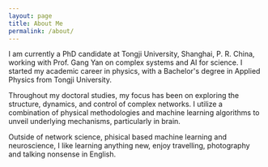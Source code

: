 ```yaml
---
layout: page
title: About Me
permalink: /about/
---
```

I am currently a PhD candidate at Tongji University, Shanghai, P. R. China, working with Prof. Gang Yan on complex systems and AI for science. I started my academic career in physics, with a Bachelor's degree in Applied Physics from Tongji University. 

Throughout my doctoral studies, my focus has been on exploring the structure, dynamics, and control of complex networks. I utilize a combination of physical methodologies and machine learning algorithms to unveil underlying mechanisms, particularly in brain. 

Outside of network science, phisical based machine learning and neuroscience, I like learning anything new, enjoy travelling, photography and talking nonsense in English.


<!-- [Full curriculum vitae (PDF)](./Xin-Ya.Zhang_CV.pdf) -->
<br>
<br>
